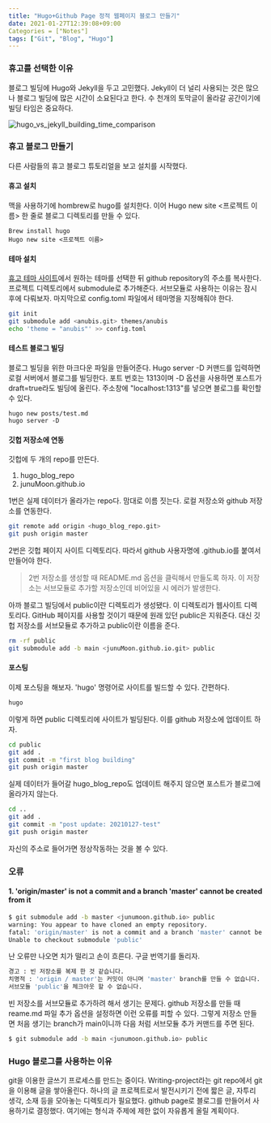 ```yaml
---
title: "Hugo+Github Page 정적 웹페이지 블로그 만들기"
date: 2021-01-27T12:39:08+09:00
Categories = ["Notes"]
tags: ["Git", "Blog", "Hugo"]
---
```


### 휴고를 선택한 이유

블로그 빌딩에 Hugo와 Jekyll을 두고 고민했다.
Jekyll이 더 널리 사용되는 것은 많으나 블로그 빌딩에 많은 시간이 소요된다고 한다. 수 천개의 토막글이 올라갈 공간이기에 빌딩 타임은 중요하다.

![hugo_vs_jekyll_building_time_comparison](https://res.cloudinary.com/forestry-io/image/fetch/c_limit,dpr_auto,f_auto,q_80,w_1382/https://forestry.io/uploads/2018/01/hugo-vs-jekyll-basic-test-1.png)

### 휴고 블로그 만들기

다른 사람들의 휴고 블로그 튜토리얼을 보고 설치를 시작했다.

#### 휴고 설치

맥을 사용하기에 hombrew로 hugo를 설치한다.
이어 Hugo new site <프로젝트 이름> 한 줄로 블로그 디렉토리를 만들 수 있다.

```
Brew install hugo
Hugo new site <프로젝트 이름>
```

#### 테마 설치

[휴고 테마 사이트](https://themes.gohugo.io)에서 원하는 테마를 선택한 뒤 github repository의 주소를 복사한다.
프로젝트 디렉토리에서 submodule로 추가해준다.
서브모듈로 사용하는 이유는 잠시 후에 다뤄보자.
마지막으로 config.toml 파일에서 테마명을 지정해줘야 한다.

```bash
git init
git submodule add <anubis.git> themes/anubis
echo 'theme = "anubis"' >> config.toml
```

#### 테스트 블로그 빌딩

블로그 빌딩을 위한 마크다운 파일을 만들어준다.
Hugo server -D 커맨드를 입력하면 로컬 서버에서 블로그를 빌딩한다.
포트 번호는 1313이며 -D 옵션을 사용하면 포스트가 draft=true라도 빌딩에 올린다.
주소창에 "localhost:1313"를 넣으면 블로그를 확인할 수 있다.

```
hugo new posts/test.md
hugo server -D
```

#### 깃헙 저장소에 연동

깃헙에 두 개의 repo를 만든다. 

1. hugo_blog_repo
2. junuMoon.github.io

1번은 실제 데이터가 올라가는 repo다.
맘대로 이름 짓는다.
로컬 저장소와 github 저장소를 연동한다.

```bash
git remote add origin <hugo_blog_repo.git>
git push origin master
```

2번은 깃헙 페이지 사이트 디렉토리다.
따라서 github 사용자명에 .github.io를 붙여서 만들어야 한다.

> 2번 저장소를 생성할 때 README.md 옵션을 클릭해서 만들도록 하자. 이 저장소는 서브모듈로 추가할 저장소인데 비어있을 시 에러가 발생한다.

아까 블로그 빌딩에서 public이란 디렉토리가 생성됐다.
이 디렉토리가 웹사이트 디렉토리다.
GitHub 페이지를 사용할 것이기 때문에 원래 있던 public은 지워준다.
대신 깃헙 저장소를 서브모듈로 추가하고 public이란 이름을 준다.

```bash
rm -rf public
git submodule add -b main <junuMoon.github.io.git> public
```

#### 포스팅

이제 포스팅을 해보자. 'hugo' 명령어로 사이트를 빌드할 수 있다.
간편하다.

```bash
hugo
```

이렇게 하면 public 디렉토리에 사이트가 빌딩된다.
이를 github 저장소에 업데이트 하자.

```bash
cd public
git add .
git commit -m "first blog building"
git push origin master
```

실제 데이터가 들어갈 hugo_blog_repo도 업데이트 해주지 않으면 포스트가 블로그에 올라가지 않는다.

```bash
cd ..
git add .
git commit -m "post update: 20210127-test"
git push origin master
```

자신의 주소로 들어가면 정상작동하는 것을 볼 수 있다.

### 오류

#### 1. 'origin/master' is not a commit and a branch 'master' cannot be created from it

```bash
$ git submodule add -b master <junumoon.github.io> public
warning: You appear to have cloned an empty repository.
fatal: 'origin/master' is not a commit and a branch 'master' cannot be created from it
Unable to checkout submodule 'public'
```

난 오류만 나오면 치가 떨리고 손이 흐른다.
구글 번역기를 돌리자.

```bash
경고 : 빈 저장소를 복제 한 것 같습니다.
치명적 : 'origin / master'는 커밋이 아니며 'master' branch를 만들 수 없습니다.
서브모듈 'public'을 체크아웃 할 수 없습니다.
```

빈 저장소를 서브모듈로 추가하려 해서 생기는 문제다.
github 저장소를 만들 때 reame.md 파일 추가 옵션을 설정하면 이런 오류를 피할 수 있다.
그렇게 저장소 만들면 처음 생기는 branch가 main이니까 다음 처럼 서브모듈 추가 커맨드를 주면 된다.

```bash
$ git submodule add -b main <junumoon.github.io> public
```

### Hugo 블로그를 사용하는 이유

git을 이용한 글쓰기 프로세스를 만드는 중이다.
Writing-project라는 git repo에서 git을 이용해 글을 쌓아올린다.
하나의 글 프로젝트로서 발전시키기 전에 짧은 글, 자투리 생각, 소재 등을 모아놓는 디렉토리가 필요했다.
github page로 블로그를 만들어서 사용하기로 결정했다.
여기에는 형식과 주제에 제한 없이 자유롭게 올릴 계획이다.

